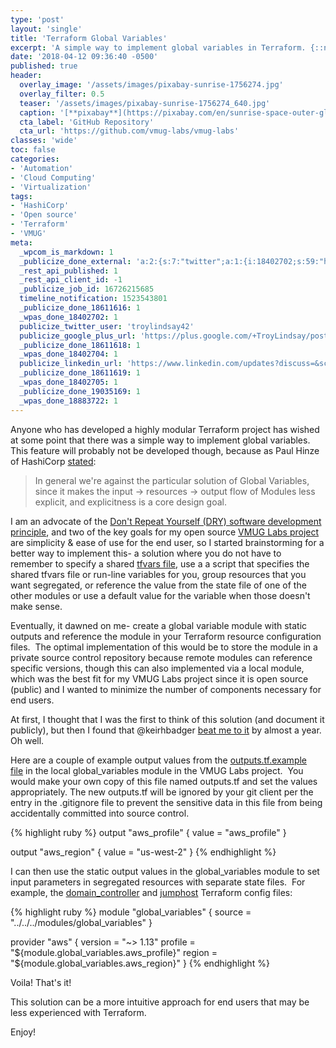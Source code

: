 ```yaml
---
type: 'post'
layout: 'single'
title: 'Terraform Global Variables'
excerpt: 'A simple way to implement global variables in Terraform. {::nomarkdown}<br><br>Example available in the <strong>VMUG-Labs</strong> project.<br><br><iframe style="display: inline-block;" src="https://ghbtns.com/github-btn.html?user=vmug-labs&repo=vmug-labs&type=star&count=true&size=large" frameborder="0" scrolling="0" width="160px" height="30px"></iframe> <iframe style="display: inline-block;" src="https://ghbtns.com/github-btn.html?user=vmug-labs&repo=vmug-labs&type=fork&count=true&size=large" frameborder="0" scrolling="0" width="158px" height="30px"></iframe>{:/nomarkdown}'
date: '2018-04-12 09:36:40 -0500'
published: true
header:
  overlay_image: '/assets/images/pixabay-sunrise-1756274.jpg'
  overlay_filter: 0.5
  teaser: '/assets/images/pixabay-sunrise-1756274_640.jpg'
  caption: '[**pixabay**](https://pixabay.com/en/sunrise-space-outer-globe-world-1756274/)'
  cta_label: 'GitHub Repository'
  cta_url: 'https://github.com/vmug-labs/vmug-labs'
classes: 'wide'
toc: false
categories:
- 'Automation'
- 'Cloud Computing'
- 'Virtualization'
tags:
- 'HashiCorp'
- 'Open source'
- 'Terraform'
- 'VMUG'
meta:
  _wpcom_is_markdown: 1
  _publicize_done_external: 'a:2:{s:7:"twitter";a:1:{i:18402702;s:59:"https://twitter.com/troylindsay42/status/984440174124953600";}s:8:"facebook";a:1:{i:18883722;s:38:"https://facebook.com/10155592459651314";}}'
  _rest_api_published: 1
  _rest_api_client_id: -1
  _publicize_job_id: 16726215685
  timeline_notification: 1523543801
  _publicize_done_18611616: 1
  _wpas_done_18402702: 1
  publicize_twitter_user: 'troylindsay42'
  publicize_google_plus_url: 'https://plus.google.com/+TroyLindsay/posts/UPv7PQhPsrW'
  _publicize_done_18611618: 1
  _wpas_done_18402704: 1
  publicize_linkedin_url: 'https://www.linkedin.com/updates?discuss=&scope=19360941&stype=M&topic=6390205878632542208&type=U&a=-pZo'
  _publicize_done_18611619: 1
  _wpas_done_18402705: 1
  _publicize_done_19035169: 1
  _wpas_done_18883722: 1
---
```

Anyone who has developed a highly modular Terraform project has wished at some point that there was a simple way to implement global variables.  This feature will probably not be developed though, because as Paul Hinze of HashiCorp [stated][Terraform issue 5480]:

> In general we're against the particular solution of Global Variables, since it makes the input -> resources -> output flow of Modules less explicit, and explicitness is a core design goal.

I am an advocate of the [Don't Repeat Yourself (DRY) software development principle][DRY], and two of the key goals for my open source [VMUG Labs project][VMUG-Labs repo] are simplicity & ease of use for the end user, so I started brainstorming for a better way to implement this- a solution where you do not have to remember to specify a shared [tfvars file][Terraform variables], use a a script that specifies the shared tfvars file or run-line variables for you, group resources that you want segregated, or reference the value from the state file of one of the other modules or use a default value for the variable when those doesn't make sense.

Eventually, it dawned on me- create a global variable module with static outputs and reference the module in your Terraform resource configuration files.  The optimal implementation of this would be to store the module in a private source control repository because remote modules can reference specific versions, though this can also implemented via a local module, which was the best fit for my VMUG Labs project since it is open source (public) and I wanted to minimize the number of components necessary for end users.

At first, I thought that I was the first to think of this solution (and document it publicly), but then I found that @keirhbadger [beat me to it][Terraform issue 5480] by almost a year.  Oh well.

Here are a couple of example output values from the [outputs.tf.example file][VMUG-Labs outputs.tf.example] in the local global_variables module in the VMUG Labs project.  You would make your own copy of this file named outputs.tf and set the values appropriately.  The new outputs.tf will be ignored by your git client per the entry in the .gitignore file to prevent the sensitive data in this file from being accidentally committed into source control.

<!-- hcl is not supported by rouge or pygments at this time -->
{% highlight ruby %}
output "aws_profile" {
  value = "aws_profile"
}

output "aws_region" {
  value = "us-west-2"
}
{% endhighlight %}

I can then use the static output values in the global_variables module to set input parameters in segregated resources with separate state files.  For example, the [domain_controller][VMUG-Labs domain_controller] and [jumphost][VMUG-Labs jumphost] Terraform config files:

<!-- hcl is not supported by rouge or pygments at this time -->
{% highlight ruby %}
module "global_variables" {
  source = "../../../modules/global_variables"
}

provider "aws" {
  version = "~> 1.13"
  profile = "${module.global_variables.aws_profile}"
  region = "${module.global_variables.aws_region}"
}
{% endhighlight %}

Voila!  That's it!

This solution can be a more intuitive approach for end users that may be less experienced with Terraform.

Enjoy!

[Terraform issue 5480]: https://github.com/hashicorp/terraform/issues/5480
[DRY]: https://en.wikipedia.org/wiki/Don%27t_repeat_yourself
[VMUG-Labs repo]: https://github.com/vmug-labs/vmug-labs
[Terraform variables]: https://www.terraform.io/intro/getting-started/variables.html
[VMUG-Labs outputs.tf.example]: https://github.com/vmug-labs/vmug-labs/blob/master/modules/global_variables/outputs.tf.example
[VMUG-Labs domain_controller]: https://github.com/vmug-labs/vmug-labs/blob/master/live/global/domain_controller/main.tf
[VMUG-Labs jumphost]: https://github.com/vmug-labs/vmug-labs/blob/master/live/global/jumphost/main.tf
